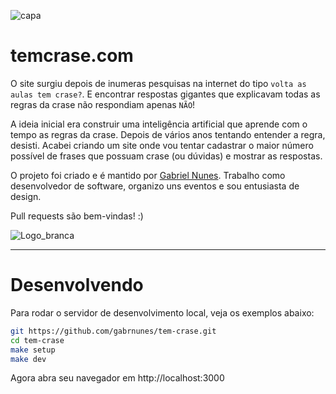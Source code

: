 ![capa](https://user-images.githubusercontent.com/9409763/150593956-7bc6e7b5-9804-4546-90a8-a954374009f5.png)

# temcrase.com

O site surgiu depois de inumeras pesquisas na internet do tipo `volta as aulas tem crase?`. E encontrar respostas gigantes que explicavam todas as regras da crase não respondiam apenas `NÃO`!

A ideia inicial era construir uma inteligência artificial que aprende com o tempo as regras da crase. Depois de vários anos tentando entender a regra, desisti. Acabei criando um site onde vou tentar cadastrar o maior número possível de frases que possuam crase (ou dúvidas) e mostrar as respostas.

O projeto foi criado e é mantido por [Gabriel Nunes](https://github.com/gabrnunes). Trabalho como desenvolvedor de software, organizo uns eventos e sou entusiasta de design.

Pull requests são bem-vindas! :)

![Logo_branca](https://github.com/gabogaldino/tem-crase/assets/66391286/ca69498c-2c3f-4faf-b984-b0d044f64009)

----

# Desenvolvendo

Para rodar o servidor de desenvolvimento local, veja os
exemplos abaixo:

```bash
git https://github.com/gabrnunes/tem-crase.git
cd tem-crase
make setup
make dev
```

Agora abra seu navegador em http://localhost:3000
